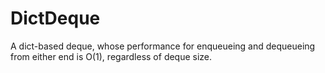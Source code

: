 # DictDeque
A dict-based deque, whose performance for enqueueing and dequeueing from either end is O(1), regardless of deque size.
